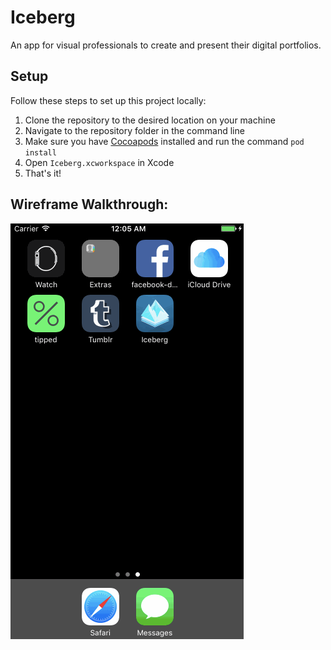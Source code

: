 # Iceberg

An app for visual professionals to create and present their digital portfolios.

## Setup

Follow these steps to set up this project locally:

1. Clone the repository to the desired location on your machine
1. Navigate to the repository folder in the command line
1. Make sure you have [Cocoapods](https://cocoapods.org) installed and run the command `pod install`
1. Open `Iceberg.xcworkspace` in Xcode
1. That's it!

## Wireframe Walkthrough:
<a href="https://github.com/volovar/week-4-tumblr/blob/master/demo/iceberg-demo.gif" target="_blank"><img src='/demo/iceberg-demo.gif' title='Video Walkthrough' width='' alt='Video Walkthrough' /></a>
